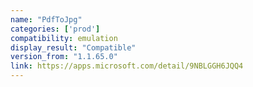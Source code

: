 ```yaml
---
name: "PdfToJpg"
categories: ['prod']
compatibility: emulation
display_result: "Compatible"
version_from: "1.1.65.0"
link: https://apps.microsoft.com/detail/9NBLGGH6JQQ4
---
```

